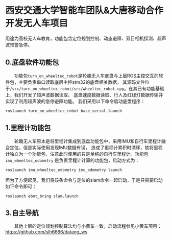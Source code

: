 # 西安交通大学智能车团队&大唐移动合作开发无人车项目
用途为高校无人车教育，功能包含定位规划控制、动态避障、双目相机探测、超声波预警急停。
## 0.底盘软件功能包
&emsp;&emsp;功能包`turn_on_wheeltec_robot`是轮趣无人车底盘与上层ROS主控交互的软件包，主要负责串口读取底层主控stm32的底盘相关数据，
其源码文件位于`/src/turn_on_wheeltec_robot/src/wheeltec_robot.cpp`。在其已有功能基础上，我们开发了超声波数据读取、
底盘速度数据读取、行人及红绿灯数据传输并实现了利用超声波的急停避障功能。
我们采用以下命令启动底盘程序：  
```
roslaunch turn_on_wheeltec_robot base_serial.launch
```
## 1.里程计功能包
&emsp;&emsp;轮趣无人车原本是将里程计集成到底盘功能包中，采用IMU和自行车里程计融合定位，但是实际使用发现IMU数据有误，
造成了里程计累积时漂移，故将里程计独立为一个功能包，注意此时使用的只是单纯的自行车里程计。功能包`imu_wheeltec_odometry`
是负责里程计计算的功能包，启动方式为：  
```
roslaunch imu_wheeltec_odometry imu_odometry.launch
```
但为了方便起见，我们将该条命令与定位的slam命令一起启动，于是只需要启动如下命令即可：
```
roslaunch ebot_bring slam.launch
```
## 3.自主导航
&emsp;&emsp;其他上层的定位规划控制算法均与小黄车一致，启动流程参见小黄车项目：https://github.com/slh6666/datang_ws
